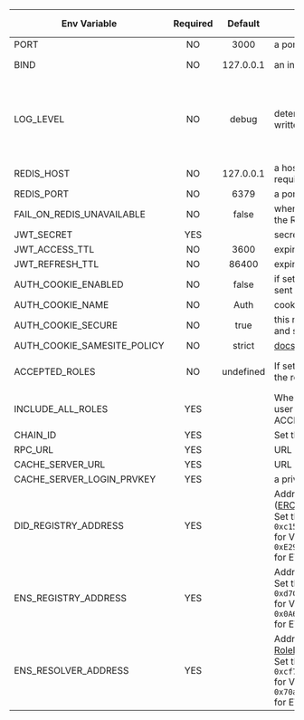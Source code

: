 | Env Variable                | Required |  Default  | Description                                                                                                                                                                                                                                                                                                                             | Allowed values                                               |
|-----------------------------|:--------:|:---------:|-----------------------------------------------------------------------------------------------------------------------------------------------------------------------------------------------------------------------------------------------------------------------------------------------------------------------------------------|--------------------------------------------------------------|
| PORT                        |    NO    |   3000    | a port number application listens on                                                                                                                                                                                                                                                                                                    | integer                                                      |
| BIND                        |    NO    | 127.0.0.1 | an inteface applicatio binds to                                                                                                                                                                                                                                                                                                         | ip number                                                    |
| LOG_LEVEL                   |    NO    |   debug   | determines which level of log messages are written                                                                                                                                                                                                                                                                                      | 'silent', 'fatal', 'error', 'warn', 'info', 'debug', 'trace' |   
| REDIS_HOST                  |    NO    | 127.0.0.1 | a hostname or ip address of a Redis server required by the application                                                                                                                                                                                                                                                                  | host or ip address                                           |  
| REDIS_PORT                  |    NO    |   6379    | a port number of a Redis server                                                                                                                                                                                                                                                                                                         | integer                                                      | 
| FAIL_ON_REDIS_UNAVAILABLE   |    NO    |   false   | when set to true, application will not start if the Redis server is not reachable                                                                                                                                                                                                                                                       | boolean                                                      |
| JWT_SECRET                  |   YES    |           | secret used to sign JWT tokens                                                                                                                                                                                                                                                                                                          | string                                                       |
| JWT_ACCESS_TTL              |    NO    |   3600    | expiration time of an access token                                                                                                                                                                                                                                                                                                      | integer                                                      |
| JWT_REFRESH_TTL             |    NO    |   86400   | expiration time of a refresh token                                                                                                                                                                                                                                                                                                      | integer                                                      |
| AUTH_COOKIE_ENABLED         |    NO    |   false   | if set to true access token is also going to be sent as a cookie                                                                                                                                                                                                                                                                        | boolean                                                      |         
| AUTH_COOKIE_NAME            |    NO    |   Auth    | cookie name for storing access token                                                                                                                                                                                                                                                                                                    | string                                                       |
| AUTH_COOKIE_SECURE          |    NO    |   true    | this needs to be set to false when developing and serving the application over http                                                                                                                                                                                                                                                     | boolean                                                      |
| AUTH_COOKIE_SAMESITE_POLICY |    NO    |  strict   | [docs](https://www.npmjs.com/package/express-session#cookiesamesite)                                                                                                                                                                                                                                                                    | boolean                                                      |
| ACCEPTED_ROLES              |    NO    | undefined | If set, user is required to be enrolled to any of the roles specified                                                                                                                                                                                                                                                                   | comma-separated strings                                      |
| INCLUDE_ALL_ROLES           |   YES    |           | When set to true access token will include all user roles, otherwise only roles matching ACCEPTED_ROLES                                                                                                                                                                                                                                 | boolean                                                      |
| CHAIN_ID                    |   YES    |           | Set this to `73799` for Volta and to `246` for EWC                                                                                                                                                                                                                                                                                      | number                                                       |
| RPC_URL                     |   YES    |           | URL of the RPC node                                                                                                                                                                                                                                                                                                                     | url                                                          |
| CACHE_SERVER_URL            |   YES    |           | URL of the  SSI_HUB instance                                                                                                                                                                                                                                                                                                            | url                                                          |
| CACHE_SERVER_LOGIN_PRVKEY   |   YES    |           | a private key used to log in to the SSI-HUB                                                                                                                                                                                                                                                                                             | string                                                       |
| DID_REGISTRY_ADDRESS        |   YES    |           | Address of deployed DID Registry ([ERC1056](https://github.com/uport-project/ethr-did-registry/blob/master/contracts/EthereumDIDRegistry.sol)) contract.<br/>Set this to<br/>`0xc15d5a57a8eb0e1dcbe5d88b8f9a82017e5cc4af` for Volta<br/>`0xE29672f34e92b56C9169f9D485fFc8b9A136BCE4` for EWC                                            | string                                                       |
| ENS_REGISTRY_ADDRESS        |   YES    |           | Address of deployed ENS Registry contract. <br/>Set this to:<br/>`0xd7CeF70Ba7efc2035256d828d5287e2D285CD1ac` for Volta,<br/>`0x0A6d64413c07E10E890220BBE1c49170080C6Ca0` for EWC                                                                                                                                                       | string                                                       |
| ENS_RESOLVER_ADDRESS        |   YES    |           | Address of deployed [RoleDefinitionResolverV2](https://github.com/energywebfoundation/ew-credentials/blob/develop/packages/credential-governance/contracts/RoleDefinitionResolverV2.sol)  contract.<br/>Set this to<br/>`0xcf72f16Ab886776232bea2fcf3689761a0b74EfE` for Volta<br/>`0x70ad37DfeB1C05290F4bBd22188FA19Bc154A0ea` for EWC | string                                                       |
